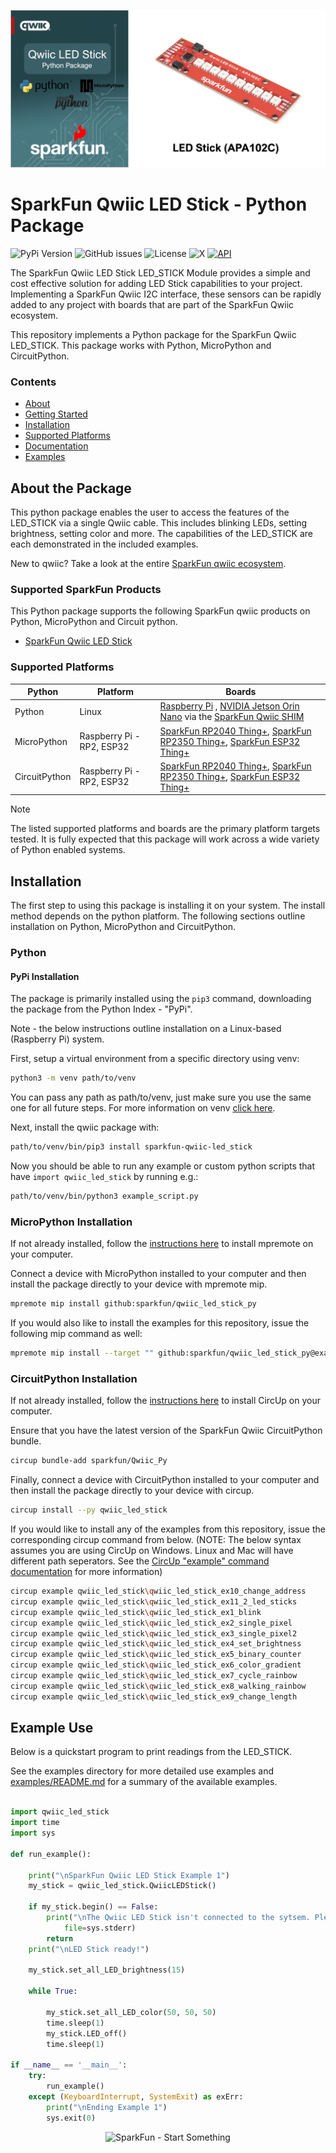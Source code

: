 ![Qwiic LED_STICK - Python Package](docs/images/gh-banner.png "qwiic LED_STICK Python Package")

# SparkFun Qwiic LED Stick - Python Package

![PyPi Version](https://img.shields.io/pypi/v/sparkfun_qwiic_led_stick)
![GitHub issues](https://img.shields.io/github/issues/sparkfun/qwiic_led_stick_py)
![License](https://img.shields.io/github/license/sparkfun/qwiic_led_stick_py)
![X](https://img.shields.io/twitter/follow/sparkfun)
[![API](https://img.shields.io/badge/API%20Reference-blue)](https://docs.sparkfun.com/qwiic_led_stick_py/classqwiic__led__stick_1_1_qwiic_l_e_d_stick.html)

The SparkFun Qwiic LED Stick LED_STICK Module provides a simple and cost effective solution for adding LED Stick capabilities to your project. Implementing a SparkFun Qwiic I2C interface, these sensors can be rapidly added to any project with boards that are part of the SparkFun Qwiic ecosystem.

This repository implements a Python package for the SparkFun Qwiic LED_STICK. This package works with Python, MicroPython and CircuitPython.

### Contents

* [About](#about-the-package)
* [Getting Started](#getting-started)
* [Installation](#installation)
* [Supported Platforms](#supported-platforms)
* [Documentation](https://docs.sparkfun.com/qwiic_led_stick_py/classqwiic__led__stick_1_1_qwiic_l_e_d_stick.html)
* [Examples](#examples)

## About the Package

This python package enables the user to access the features of the LED_STICK via a single Qwiic cable. This includes blinking LEDs, setting brightness, setting color and more. The capabilities of the LED_STICK are each demonstrated in the included examples.

New to qwiic? Take a look at the entire [SparkFun qwiic ecosystem](https://www.sparkfun.com/qwiic).

### Supported SparkFun Products

This Python package supports the following SparkFun qwiic products on Python, MicroPython and Circuit python. 

* [SparkFun Qwiic LED Stick](https://www.sparkfun.com/products/18354)

### Supported Platforms

| Python | Platform | Boards |
|--|--|--|
| Python | Linux | [Raspberry Pi](https://www.sparkfun.com/raspberry-pi-5-8gb.html) , [NVIDIA Jetson Orin Nano](https://www.sparkfun.com/nvidia-jetson-orin-nano-developer-kit.html) via the [SparkFun Qwiic SHIM](https://www.sparkfun.com/sparkfun-qwiic-shim-for-raspberry-pi.html) |
| MicroPython | Raspberry Pi - RP2, ESP32 | [SparkFun RP2040 Thing+](https://www.sparkfun.com/sparkfun-thing-plus-rp2040.html), [SparkFun RP2350 Thing+](https://www.sparkfun.com/sparkfun-thing-plus-rp2350.html), [SparkFun ESP32 Thing+](https://www.sparkfun.com/sparkfun-thing-plus-esp32-wroom-usb-c.html)
|CircuitPython | Raspberry Pi - RP2, ESP32 | [SparkFun RP2040 Thing+](https://www.sparkfun.com/sparkfun-thing-plus-rp2040.html), [SparkFun RP2350 Thing+](https://www.sparkfun.com/sparkfun-thing-plus-rp2350.html), [SparkFun ESP32 Thing+](https://www.sparkfun.com/sparkfun-thing-plus-esp32-wroom-usb-c.html)

> [!NOTE]
> The listed supported platforms and boards are the primary platform targets tested. It is fully expected that this package will work across a wide variety of Python enabled systems. 

## Installation 

The first step to using this package is installing it on your system. The install method depends on the python platform. The following sections outline installation on Python, MicroPython and CircuitPython.

### Python 

#### PyPi Installation

The package is primarily installed using the `pip3` command, downloading the package from the Python Index - "PyPi". 

Note - the below instructions outline installation on a Linux-based (Raspberry Pi) system.

First, setup a virtual environment from a specific directory using venv:
```sh
python3 -m venv path/to/venv
```
You can pass any path as path/to/venv, just make sure you use the same one for all future steps. For more information on venv [click here](https://docs.python.org/3/library/venv.html).

Next, install the qwiic package with:
```sh
path/to/venv/bin/pip3 install sparkfun-qwiic-led_stick
```
Now you should be able to run any example or custom python scripts that have `import qwiic_led_stick` by running e.g.:
```sh
path/to/venv/bin/python3 example_script.py
```

### MicroPython Installation
If not already installed, follow the [instructions here](https://docs.micropython.org/en/latest/reference/mpremote.html) to install mpremote on your computer.

Connect a device with MicroPython installed to your computer and then install the package directly to your device with mpremote mip.
```sh
mpremote mip install github:sparkfun/qwiic_led_stick_py
```

If you would also like to install the examples for this repository, issue the following mip command as well:
```sh
mpremote mip install --target "" github:sparkfun/qwiic_led_stick_py@examples
```

### CircuitPython Installation
If not already installed, follow the [instructions here](https://docs.circuitpython.org/projects/circup/en/latest/#installation) to install CircUp on your computer.

Ensure that you have the latest version of the SparkFun Qwiic CircuitPython bundle. 
```sh
circup bundle-add sparkfun/Qwiic_Py
```

Finally, connect a device with CircuitPython installed to your computer and then install the package directly to your device with circup.
```sh
circup install --py qwiic_led_stick
```

If you would like to install any of the examples from this repository, issue the corresponding circup command from below. (NOTE: The below syntax assumes you are using CircUp on Windows. Linux and Mac will have different path seperators. See the [CircUp "example" command documentation](https://learn.adafruit.com/keep-your-circuitpython-libraries-on-devices-up-to-date-with-circup/example-command) for more information)

```sh
circup example qwiic_led_stick\qwiic_led_stick_ex10_change_address
circup example qwiic_led_stick\qwiic_led_stick_ex11_2_led_sticks
circup example qwiic_led_stick\qwiic_led_stick_ex1_blink
circup example qwiic_led_stick\qwiic_led_stick_ex2_single_pixel
circup example qwiic_led_stick\qwiic_led_stick_ex3_single_pixel2
circup example qwiic_led_stick\qwiic_led_stick_ex4_set_brightness
circup example qwiic_led_stick\qwiic_led_stick_ex5_binary_counter
circup example qwiic_led_stick\qwiic_led_stick_ex6_color_gradient
circup example qwiic_led_stick\qwiic_led_stick_ex7_cycle_rainbow
circup example qwiic_led_stick\qwiic_led_stick_ex8_walking_rainbow
circup example qwiic_led_stick\qwiic_led_stick_ex9_change_length
```

Example Use
 ---------------
Below is a quickstart program to print readings from the LED_STICK.

See the examples directory for more detailed use examples and [examples/README.md](https://github.com/sparkfun/qwiic_led_stick_py/blob/main/examples/README.md) for a summary of the available examples.

```python

import qwiic_led_stick
import time
import sys

def run_example():

    print("\nSparkFun Qwiic LED Stick Example 1")
    my_stick = qwiic_led_stick.QwiicLEDStick()

    if my_stick.begin() == False:
        print("\nThe Qwiic LED Stick isn't connected to the sytsem. Please check your connection", \
            file=sys.stderr)
        return
    print("\nLED Stick ready!")
    
    my_stick.set_all_LED_brightness(15)

    while True:
        
        my_stick.set_all_LED_color(50, 50, 50)
        time.sleep(1)
        my_stick.LED_off()
        time.sleep(1)

if __name__ == '__main__':
    try:
        run_example()
    except (KeyboardInterrupt, SystemExit) as exErr:
        print("\nEnding Example 1")
        sys.exit(0)

```
<p align="center">
<img src="https://cdn.sparkfun.com/assets/custom_pages/3/3/4/dark-logo-red-flame.png" alt="SparkFun - Start Something">
</p>
